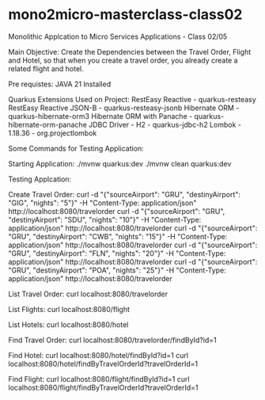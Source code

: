 # mono2micro-masterclass-class02
Monolithic Applcation to Micro Services Applications - Class 02/05

Main Objective: Create the Dependencies between the Travel Order, Flight and Hotel, so 
that when you create a travel order, you already create a related flight and hotel.

Pre requistes:
JAVA 21 Installed

Quarkus Extensions Used on Project:
RestEasy Reactive - quarkus-resteasy
RestEasy Reactive JSON-B - quarkus-resteasy-jsonb
Hibernate ORM - quarkus-hibernate-orm3
Hibernate ORM with Panache - quarkus-hibernate-orm-panache
JDBC Driver - H2 - quarkus-jdbc-h2
Lombok - 1.18.36 - org.projectlombok

Some Commands for Testing Application:

Starting Application:
./mvnw quarkus:dev
./mvnw clean quarkus:dev

Testing Applcation:

Create Travel Order:
curl -d "{\"sourceAirport\": \"GRU\", \"destinyAirport\": \"GIG\", \"nights\": \"5\"}" -H "Content-Type: application/json" http://localhost:8080/travelorder
curl -d "{\"sourceAirport\": \"GRU\", \"destinyAirport\": \"SDU\", \"nights\": \"10\"}" -H "Content-Type: application/json" http://localhost:8080/travelorder
curl -d "{\"sourceAirport\": \"GRU\", \"destinyAirport\": \"CWB\", \"nights\": \"15\"}" -H "Content-Type: application/json" http://localhost:8080/travelorder
curl -d "{\"sourceAirport\": \"GRU\", \"destinyAirport\": \"FLN\", \"nights\": \"20\"}" -H "Content-Type: application/json" http://localhost:8080/travelorder
curl -d "{\"sourceAirport\": \"GRU\", \"destinyAirport\": \"POA\", \"nights\": \"25\"}" -H "Content-Type: application/json" http://localhost:8080/travelorder

List Travel Order:
curl localhost:8080/travelorder

List Flights:
curl localhost:8080/flight

List Hotels:
curl localhost:8080/hotel

Find Travel Order:
curl localhost:8080/travelorder/findById?id=1

Find Hotel:
curl localhost:8080/hotel/findById?id=1
curl localhost:8080/hotel/findByTravelOrderId?travelOrderId=1

Find Flight:
curl localhost:8080/flight/findById?id=1
curl localhost:8080/flight/findByTravelOrderId?travelOrderId=1
